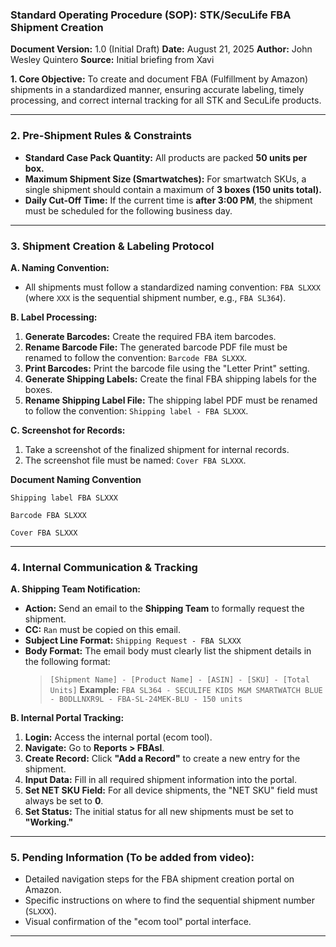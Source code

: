### **Standard Operating Procedure (SOP): STK/SecuLife FBA Shipment Creation**

**Document Version:** 1.0 (Initial Draft)
**Date:** August 21, 2025
**Author:** John Wesley Quintero
**Source:** Initial briefing from Xavi

**1. Core Objective:**
To create and document FBA (Fulfillment by Amazon) shipments in a standardized manner, ensuring accurate labeling, timely processing, and correct internal tracking for all STK and SecuLife products.

---

### **2. Pre-Shipment Rules & Constraints**

*   **Standard Case Pack Quantity:** All products are packed **50 units per box.**
*   **Maximum Shipment Size (Smartwatches):** For smartwatch SKUs, a single shipment should contain a maximum of **3 boxes (150 units total).**
*   **Daily Cut-Off Time:** If the current time is **after 3:00 PM**, the shipment must be scheduled for the following business day.

---

### **3. Shipment Creation & Labeling Protocol**

**A. Naming Convention:**
*   All shipments must follow a standardized naming convention: `FBA SLXXX` (where `XXX` is the sequential shipment number, e.g., `FBA SL364`).

**B. Label Processing:**
1.  **Generate Barcodes:** Create the required FBA item barcodes.
2.  **Rename Barcode File:** The generated barcode PDF file must be renamed to follow the convention: `Barcode FBA SLXXX`.
3.  **Print Barcodes:** Print the barcode file using the "Letter Print" setting.
4.  **Generate Shipping Labels:** Create the final FBA shipping labels for the boxes.
5.  **Rename Shipping Label File:** The shipping label PDF must be renamed to follow the convention: `Shipping label - FBA SLXXX`.

**C. Screenshot for Records:**
1.  Take a screenshot of the finalized shipment for internal records.
2.  The screenshot file must be named: `Cover FBA SLXXX`.

**Document Naming Convention**
```
Shipping label FBA SLXXX
```
```
Barcode FBA SLXXX
```
```
Cover FBA SLXXX
```

---

### **4. Internal Communication & Tracking**

**A. Shipping Team Notification:**
*   **Action:** Send an email to the **Shipping Team** to formally request the shipment.
*   **CC:** `Ran` must be copied on this email.
*   **Subject Line Format:** `Shipping Request - FBA SLXXX`
*   **Body Format:** The email body must clearly list the shipment details in the following format:
    > `[Shipment Name] - [Product Name] - [ASIN] - [SKU] - [Total Units]`
    > **Example:** `FBA SL364 - SECULIFE KIDS M&M SMARTWATCH BLUE - B0DLLNXR9L - FBA-SL-24MEK-BLU - 150 units`

**B. Internal Portal Tracking:**
1.  **Login:** Access the internal portal (ecom tool).
2.  **Navigate:** Go to **Reports > FBAsl**.
3.  **Create Record:** Click **"Add a Record"** to create a new entry for the shipment.
4.  **Input Data:** Fill in all required shipment information into the portal.
5.  **Set NET SKU Field:** For all device shipments, the "NET SKU" field must always be set to **0**.
6.  **Set Status:** The initial status for all new shipments must be set to **"Working."**

---

### **5. Pending Information (To be added from video):**

*   Detailed navigation steps for the FBA shipment creation portal on Amazon.
*   Specific instructions on where to find the sequential shipment number (`SLXXX`).
*   Visual confirmation of the "ecom tool" portal interface.

---
